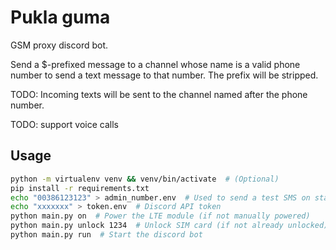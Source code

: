# Pukla guma

GSM proxy discord bot.

Send a $-prefixed message to a channel whose name is a valid phone number to send a text message to that number.
The prefix will be stripped.

TODO: Incoming texts will be sent to the channel named after the phone number.

TODO: support voice calls

## Usage

```bash
python -m virtualenv venv && venv/bin/activate  # (Optional)
pip install -r requirements.txt
echo "00386123123" > admin_number.env  # Used to send a test SMS on startup
echo "xxxxxxx" > token.env  # Discord API token
python main.py on  # Power the LTE module (if not manually powered)
python main.py unlock 1234  # Unlock SIM card (if not already unlocked)
python main.py run  # Start the discord bot
```
